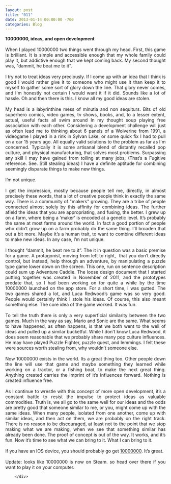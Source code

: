```yaml
---
layout: post
title: "011"
date: 2013-01-14 00:00:00 -700
categories: Blog
---
```


<div class="blog-content">
				<div class="paragraph" style="text-align:justify;"><strong>10000000, ideas, and open development</strong><br><br> When I played 10000000 two things went through my head. First, this game is brilliant. It is simple and accessible enough that my whole family could play it, but addictive enough that we kept coming back. My second thought was, "dammit, he beat me to it".&nbsp;<br><br>I try not to treat ideas very preciously. If I come up with an idea that I think is good I would rather give it to someone who might use it than keep it to myself to gather some sort of glory down the line. That glory never comes, and I'm honestly not certain I would want it if it did. Sounds like a lot of hassle. Oh and then there is this. I know all my good ideas are stolen.&nbsp;<br><br>My head is a labyrinthine mess of minutia and non sequiturs. Bits of old superhero comics, video games, tv shows, books, and, to a lesser extent, actual, useful facts all swim around In my thought soup playing free association with each other. Considering a development challenge will just as often lead me to thinking about 6 panels of a Wolverine from 1991, a videogame I played in a rink in Sylvan Lake, or some quick fix I had to pull on a car 15 years ago. All equally valid solutions to the problem as far as I'm concerned. Typically it is some artisanal blend of distantly recalled pop culture, and physical manufacturing, that solves most problems. Surpassing any skill I may have gained from toiling at many jobs, (That&rsquo;s a Fugitive reference. See. Still stealing ideas) I have a definite aptitude for combining seemingly disparate things to make new things.&nbsp;<br><br>I&rsquo;m not unique.&nbsp;<br><br>I get the impression, mostly because people tell me, directly, in almost precisely these words, that a lot of creative people think in exactly the same way. There is a community of "makers" growing. They are a tribe of people connected almost solely by this affinity for combining ideas. The further afield the ideas that you are appropriating, and fusing, the better. I grew up on a farm, where being a &lsquo;maker&rsquo; is encoded at a genetic level. It&rsquo;s probably the same at most farms around the world. In fact a good portion of people who didn&rsquo;t grow up on a farm probably do the same thing. I&rsquo;ll broaden that out a bit more. Maybe it&rsquo;s a human trait, to want to combine different ideas to make new ideas. In any case, I&rsquo;m not unique.&nbsp;<br><br>I thought &ldquo;dammit, he beat me to it&rdquo;. The it in question was a basic premise for a game. A protagonist, moving from left to right, &nbsp;that you don&rsquo;t directly control, but instead, help through an adventure, by manipulating a puzzle type game lower down on the screen. This one, run on sentence description could sum up Adventure Caddie. The loose design document that I started putting together was created in November of 2011, and the prototypes predate that, so I had been working on for quite a while by the time 10000000 launched on the app store. For a short time, I was gutted. The two games shared a lot, and Luca Redwood&rsquo;s game was so very good. People would certainly think I stole his ideas. Of course, this also meant something else. The core idea of the game worked. It was fun.<br><br>To tell the truth there is only a very superficial similarity between the two games. Much in the way as say, Mario and Sonic are the same. What seems to have happened, as often happens, is that we both went to the well of ideas and pulled up a similar bucketful. While I don&rsquo;t know Luca Redwood, it does seem reasonable that we probably share many pop culture influences. He may have played Puzzle Fighter, puzzle quest, and lemmings. I felt these were sources worth stealing from, why wouldn&rsquo;t someone else.&nbsp;<br><br>Now 10000000 exists in the world. Its a great thing too. Other people down the line will use that game and maybe something they learned while working on a tractor, or a fishing boat, to make the next great thing. Anything created carries the imprint of it&rsquo;s influences forward. Nothing is created influence free.<br><br>As I continue to wrestle with this concept of more open development, it&rsquo;s a constant battle to resist the impulse to protect ideas as valuable commodities. Truth is, we all go to the same well for our ideas and the odds are pretty good that someone similar to me, or you, might come up with the same ideas. When many people, isolated from one another, come up with similar ideas, and then act on them, we are probably on the right track. There is no reason to be discouraged, at least not to the point that we stop making what we are making, when we see that something similar has already been done. The proof of concept is out of the way. It works, and it&rsquo;s fun. Now it&rsquo;s time to see what we can bring to it. What I can bring to it.<br><br>If you have an IOS device, you should probably go get <a href="https://itunes.apple.com/ca/app/10000000/id544385071?mt=8" target="_blank" title="">10000000</a>. It&rsquo;s great. <br><br>Update: looks like 10000000 is now on Steam. so head over there if you want to play it on your computer.</div>

		</div>
        